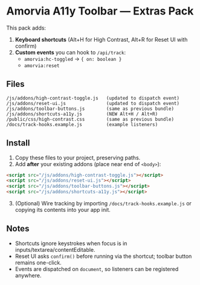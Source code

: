 # Amorvia A11y Toolbar — Extras Pack

This pack adds:
1) **Keyboard shortcuts** (Alt+H for High Contrast, Alt+R for Reset UI with confirm)
2) **Custom events** you can hook to `/api/track`:
   - `amorvia:hc-toggled` → `{ on: boolean }`
   - `amorvia:reset`

## Files

```
/js/addons/high-contrast-toggle.js   (updated to dispatch event)
/js/addons/reset-ui.js               (updated to dispatch event)
/js/addons/toolbar-buttons.js        (same as previous bundle)
/js/addons/shortcuts-a11y.js         (NEW Alt+H / Alt+R)
/public/css/high-contrast.css        (same as previous bundle)
/docs/track-hooks.example.js         (example listeners)
```

## Install

1) Copy these files to your project, preserving paths.
2) Add **after** your existing addons (place near end of `<body>`):
```html
<script src="/js/addons/high-contrast-toggle.js"></script>
<script src="/js/addons/reset-ui.js"></script>
<script src="/js/addons/toolbar-buttons.js"></script>
<script src="/js/addons/shortcuts-a11y.js"></script>
```
3) (Optional) Wire tracking by importing `/docs/track-hooks.example.js` or copying its contents into your app init.

## Notes

- Shortcuts ignore keystrokes when focus is in inputs/textarea/contentEditable.
- Reset UI asks `confirm()` before running via the shortcut; toolbar button remains one-click.
- Events are dispatched on `document`, so listeners can be registered anywhere.